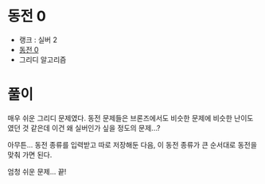 # 동전 0

- 랭크 : 실버 2
- [동전 0](https://www.acmicpc.net/problem/11047)
- 그리디 알고리즘

# 풀이

매우 쉬운 그리디 문제였다. 동전 문제들은 브론즈에서도 비슷한 문제에 비슷한 난이도 였던 것 같은데 이건 왜 실버인가 싶을 정도의 문제...?

아무튼... 동전 종류를 입력받고 따로 저장해둔 다음, 이 동전 종류가 큰 순서대로 동전을 맞춰 가면 된다.

엄청 쉬운 문제... 끝!
